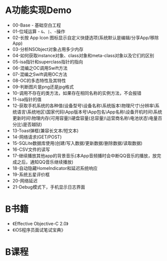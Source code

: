 # A功能实现Demo
* 00-Base - 基础空白工程
* 01-位域运算 - `&`、`|`、`~`操作
* 02-长按 App Icon 图标显示自定义快捷选项(系统默认是编辑/分享App/移除App)
* 03-分析NSObject对象占用多少内存
* 04-如何获取instance对象、class对象和meta-class对象以及它们的区别
* 05-isa指针和superclass指针的指向
* 06-混编之OC调用Swift方法
* 07-混编之Swift调用OC方法
* 08-OC的多态特性及其特性
* 09-判断图片是png还是jpg格式
* 10-调用不存在的类方法，如果存在相同名称的实例方法，不会报错
* 11-isa指针的值
* 12-获取手机系统的各种值(设备型号\设备名称\系统版本\物理尺寸\分辨率\系统语言\系统地区\国家代码\App版本号\App包名\App名称\设备开机时间\系统更新时间\物理内存(可用容量)\硬盘容量(总容量)\运营商名称\电池状态\电量百分比\是否越狱)
* 13-Toast弹框(兼容长文本/短文本)
* 14-网络请求(GET/POST)
* 15-SQLite数据库使用(创建/写入数据/更新数据/删除数据/读取数据)
* 16-CSV文件的读写
* 17-继续播放其他app的背景音乐(本App音频播时会中断QQ音乐的播放，放完成之后，通知QQ音乐继续播放)
* 18-自动隐藏HomeIndicator和延迟系统响应
* 19-系统五星评价框
* 20-网络延迟
* 21-Debug模式下，手机显示日志界面


# B书籍
* 《Effective Objective-C 2.0》
* 《iOS程序员面试笔试宝典》

# B课程

